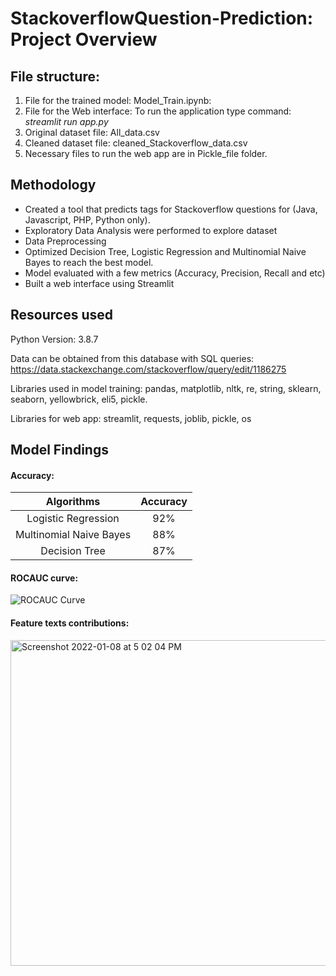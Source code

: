# StackoverflowQuestion-Prediction: Project Overview

## File structure:

1) File for the trained model: Model_Train.ipynb: 
2) File for the Web interface: To run the application type command: *streamlit run app.py*
3) Original dataset file: All_data.csv
4) Cleaned dataset file: cleaned_Stackoverflow_data.csv
5) Necessary files to run the web app are in Pickle_file folder. 

## Methodology
- Created a tool that predicts tags for Stackoverflow questions for (Java, Javascript, PHP, Python only).
- Exploratory Data Analysis were performed to explore dataset
- Data Preprocessing
- Optimized Decision Tree, Logistic Regression and Multinomial Naive Bayes to reach the best model.
- Model evaluated with a few metrics (Accuracy, Precision, Recall and etc)
- Built a web interface using Streamlit

## Resources used
Python Version: 3.8.7

Data can be obtained from this database with SQL queries: <https://data.stackexchange.com/stackoverflow/query/edit/1186275>

Libraries used in model training: pandas, matplotlib, nltk, re, string, sklearn, seaborn, yellowbrick, eli5, pickle.

Libraries for web app: streamlit, requests, joblib, pickle, os

## Model Findings
#### Accuracy:
|        Algorithms       | Accuracy |
|:-----------------------:|:--------:|
|   Logistic Regression   |    92%   |
| Multinomial Naive Bayes |    88%   |
|      Decision Tree      |    87%   |

#### ROCAUC curve:
![ROCAUC Curve](https://user-images.githubusercontent.com/45889977/148638390-49714172-fa79-4517-8afe-27d33809693b.JPG)

#### Feature texts contributions:
<img width="521" alt="Screenshot 2022-01-08 at 5 02 04 PM" src="https://user-images.githubusercontent.com/45889977/148638539-2a30b862-ca2f-4279-8e08-dc087a2f6e74.png">


